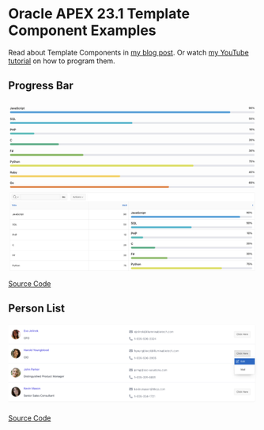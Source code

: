 # Oracle APEX 23.1 Template Component Examples

Read about Template Components in [my blog post](https://hartenfeller.dev/blog/oracle-apex-template-components-introduction). Or watch [my YouTube tutorial](https://youtu.be/oxqu61PJsSo) on how to program them.

## Progress Bar

![Progress Bar](./assets/progress-bar.png)

[Source Code](./plugins/template_component_plugin_dev_hartenfeller_progress_bars.sql)

## Person List

![People List](./assets/people-list.png)

[Source Code](./plugins/template_component_plugin_dev_hartenfeller_person_list_view.sql)
